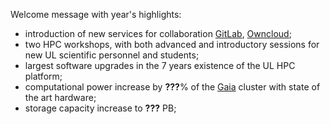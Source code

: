 Welcome message with year's highlights:

* introduction of new services for collaboration [GitLab](https://gitlab.uni.lu), [Owncloud](https://owncloud.uni.lu);
* two HPC workshops, with both advanced and introductory sessions for new UL scientific personnel and students;
* largest software upgrades in the 7 years existence of the UL HPC platform;
* computational power increase by __???__% of the [Gaia](https://hpc.uni.lu/systems/gaia/) cluster with state of the art hardware;
* storage capacity increase to __???__ PB;
